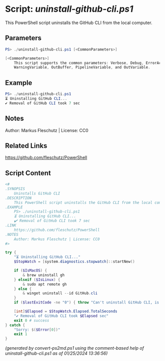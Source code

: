 Script: *uninstall-github-cli.ps1*
========================

This PowerShell script uninstalls the GitHub CLI from the local computer.

Parameters
----------
```powershell
PS> ./uninstall-github-cli.ps1 [<CommonParameters>]

[<CommonParameters>]
    This script supports the common parameters: Verbose, Debug, ErrorAction, ErrorVariable, WarningAction, 
    WarningVariable, OutBuffer, PipelineVariable, and OutVariable.
```

Example
-------
```powershell
PS> ./uninstall-github-cli.ps1
⏳ Uninstalling GitHub CLI...
✔️ Removal of GitHub CLI took 7 sec

```

Notes
-----
Author: Markus Fleschutz | License: CC0

Related Links
-------------
https://github.com/fleschutz/PowerShell

Script Content
--------------
```powershell
<#
.SYNOPSIS
	Uninstalls GitHub CLI
.DESCRIPTION
	This PowerShell script uninstalls the GitHub CLI from the local computer.
.EXAMPLE
	PS> ./uninstall-github-cli.ps1
	⏳ Uninstalling GitHub CLI...
	✔️ Removal of GitHub CLI took 7 sec
.LINK
	https://github.com/fleschutz/PowerShell
.NOTES
	Author: Markus Fleschutz | License: CC0
#>

try {
	"⏳ Uninstalling GitHub CLI..."
	$StopWatch = [system.diagnostics.stopwatch]::startNew()

	if ($IsMacOS) {
		& brew uninstall gh
	} elseif ($IsLinux) {
		& sudo apt remote gh
	} else {
		& winget uninstall --id GitHub.cli
	}
	if ($lastExitCode -ne "0") { throw "Can't uninstall GitHub CLI, is it installed?" }

	[int]$Elapsed = $StopWatch.Elapsed.TotalSeconds
	"✔️ Removal of GitHub CLI took $Elapsed sec"
	exit 0 # success
} catch {
	"Sorry: $($Error[0])"
	exit 1
}
```

*(generated by convert-ps2md.ps1 using the comment-based help of uninstall-github-cli.ps1 as of 01/25/2024 13:36:56)*
